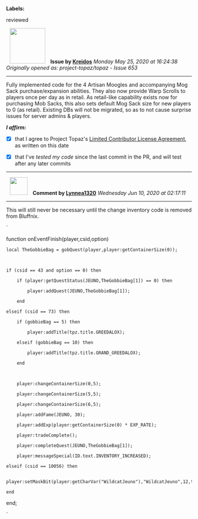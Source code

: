 **Labels:**

reviewed



<a href="https://github.com/Kreidos"><img src="https://avatars0.githubusercontent.com/u/12466395?v=4" width="96" height="96" hspace="10"></img></a> **Issue by [Kreidos](https://github.com/Kreidos)**
_Monday May 25, 2020 at 16:24:38_
_Originally opened as: project-topaz/topaz - Issue 653_

----

Fully implemented code for the 4 Artisan Moogles and accompanying Mog Sack purchase/expansion abilities. They also now provide Warp Scrolls to players once per day as in retail. As retail-like capability exists now for purchasing Mob Sacks, this also sets default Mog Sack size for new players to 0 (as retail). Existing DBs will not be migrated, so as to not cause surprise issues for server admins & players.

<!-- place 'x' mark between square [] brackets to affirm: -->
**_I affirm:_**
- [x] that I agree to Project Topaz's [Limited Contributor License Agreement](http://project-topaz.com/blob/release/CONTRIBUTOR_AGREEMENT.md), as written on this date
- [x] that I've _tested my code_ since the last commit in the PR, and will test after any later commits




----
<a href="https://github.com/Lynnea1320"><img src="https://avatars3.githubusercontent.com/u/38861984?v=4" width="48" height="48" hspace="10"></img></a> **Comment by [Lynnea1320](https://github.com/Lynnea1320)**
_Wednesday Jun 10, 2020 at 02:17:11_

----

This will still never be necessary until the change inventory code is removed from Bluffnix.
`
function onEventFinish(player,csid,option)

    local TheGobbieBag = gobQuest(player,player:getContainerSize(0));

    if (csid == 43 and option == 0) then
        if (player:getQuestStatus(JEUNO,TheGobbieBag[1]) == 0) then
            player:addQuest(JEUNO,TheGobbieBag[1]);
        end
    elseif (csid == 73) then
        if (gobbieBag == 5) then
            player:addTitle(tpz.title.GREEDALOX);
        elseif (gobbieBag == 10) then
            player:addTitle(tpz.title.GRAND_GREEDALOX);
        end

        player:changeContainerSize(0,5);
        player:changeContainerSize(5,5);
        player:changeContainerSize(6,5);
        player:addFame(JEUNO, 30);
        player:addExp(player:getContainerSize(0) * EXP_RATE);
        player:tradeComplete();
        player:completeQuest(JEUNO,TheGobbieBag[1]);
        player:messageSpecial(ID.text.INVENTORY_INCREASED);
    elseif (csid == 10056) then
        player:setMaskBit(player:getCharVar("WildcatJeuno"),"WildcatJeuno",12,true);
    end
end;
`
